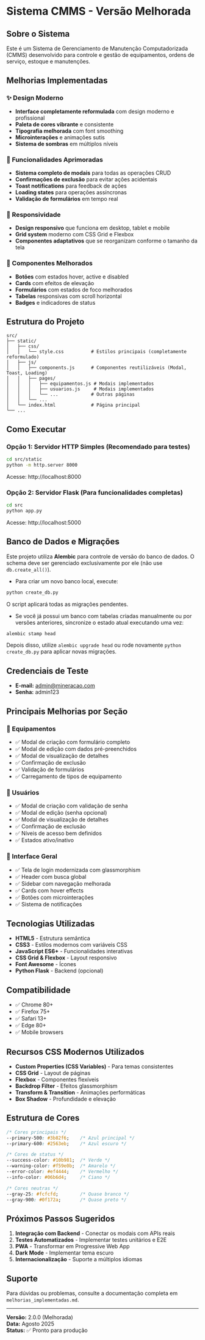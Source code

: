 # Sistema CMMS - Versão Melhorada

## Sobre o Sistema

Este é um Sistema de Gerenciamento de Manutenção Computadorizada (CMMS) desenvolvido para controle e gestão de equipamentos, ordens de serviço, estoque e manutenções.

## Melhorias Implementadas

### ✨ Design Moderno
- **Interface completamente reformulada** com design moderno e profissional
- **Paleta de cores vibrante** e consistente
- **Tipografia melhorada** com font smoothing
- **Microinterações** e animações sutis
- **Sistema de sombras** em múltiplos níveis

### 🎯 Funcionalidades Aprimoradas
- **Sistema completo de modais** para todas as operações CRUD
- **Confirmações de exclusão** para evitar ações acidentais
- **Toast notifications** para feedback de ações
- **Loading states** para operações assíncronas
- **Validação de formulários** em tempo real

### 📱 Responsividade
- **Design responsivo** que funciona em desktop, tablet e mobile
- **Grid system** moderno com CSS Grid e Flexbox
- **Componentes adaptativos** que se reorganizam conforme o tamanho da tela

### 🎨 Componentes Melhorados
- **Botões** com estados hover, active e disabled
- **Cards** com efeitos de elevação
- **Formulários** com estados de foco melhorados
- **Tabelas** responsivas com scroll horizontal
- **Badges** e indicadores de status

## Estrutura do Projeto

```
src/
├── static/
│   ├── css/
│   │   └── style.css          # Estilos principais (completamente reformulado)
│   ├── js/
│   │   ├── components.js      # Componentes reutilizáveis (Modal, Toast, Loading)
│   │   ├── pages/
│   │   │   ├── equipamentos.js # Modais implementados
│   │   │   ├── usuarios.js     # Modais implementados
│   │   │   └── ...            # Outras páginas
│   │   └── ...
│   └── index.html             # Página principal
└── ...
```

## Como Executar

### Opção 1: Servidor HTTP Simples (Recomendado para testes)
```bash
cd src/static
python -m http.server 8000
```
Acesse: http://localhost:8000

### Opção 2: Servidor Flask (Para funcionalidades completas)
```bash
cd src
python app.py
```
Acesse: http://localhost:5000

## Banco de Dados e Migrações

Este projeto utiliza **Alembic** para controle de versão do banco de dados. O
schema deve ser gerenciado exclusivamente por ele (não use `db.create_all()`).

- Para criar um novo banco local, execute:

```bash
python create_db.py
```

  O script aplicará todas as migrações pendentes.

- Se você já possui um banco com tabelas criadas manualmente ou por versões
  anteriores, sincronize o estado atual executando uma vez:

```bash
alembic stamp head
```

  Depois disso, utilize `alembic upgrade head` ou rode novamente
  `python create_db.py` para aplicar novas migrações.

## Credenciais de Teste

- **E-mail:** admin@mineracao.com
- **Senha:** admin123

## Principais Melhorias por Seção

### 🔧 Equipamentos
- ✅ Modal de criação com formulário completo
- ✅ Modal de edição com dados pré-preenchidos
- ✅ Modal de visualização de detalhes
- ✅ Confirmação de exclusão
- ✅ Validação de formulários
- ✅ Carregamento de tipos de equipamento

### 👥 Usuários
- ✅ Modal de criação com validação de senha
- ✅ Modal de edição (senha opcional)
- ✅ Modal de visualização de detalhes
- ✅ Confirmação de exclusão
- ✅ Níveis de acesso bem definidos
- ✅ Estados ativo/inativo

### 🎨 Interface Geral
- ✅ Tela de login modernizada com glassmorphism
- ✅ Header com busca global
- ✅ Sidebar com navegação melhorada
- ✅ Cards com hover effects
- ✅ Botões com microinterações
- ✅ Sistema de notificações

## Tecnologias Utilizadas

- **HTML5** - Estrutura semântica
- **CSS3** - Estilos modernos com variáveis CSS
- **JavaScript ES6+** - Funcionalidades interativas
- **CSS Grid & Flexbox** - Layout responsivo
- **Font Awesome** - Ícones
- **Python Flask** - Backend (opcional)

## Compatibilidade

- ✅ Chrome 80+
- ✅ Firefox 75+
- ✅ Safari 13+
- ✅ Edge 80+
- ✅ Mobile browsers

## Recursos CSS Modernos Utilizados

- **Custom Properties (CSS Variables)** - Para temas consistentes
- **CSS Grid** - Layout de páginas
- **Flexbox** - Componentes flexíveis
- **Backdrop Filter** - Efeitos glassmorphism
- **Transform & Transition** - Animações performáticas
- **Box Shadow** - Profundidade e elevação

## Estrutura de Cores

```css
/* Cores principais */
--primary-500: #3b82f6;    /* Azul principal */
--primary-600: #2563eb;    /* Azul escuro */

/* Cores de status */
--success-color: #10b981;  /* Verde */
--warning-color: #f59e0b;  /* Amarelo */
--error-color: #ef4444;    /* Vermelho */
--info-color: #06b6d4;     /* Ciano */

/* Cores neutras */
--gray-25: #fcfcfd;        /* Quase branco */
--gray-900: #0f172a;       /* Quase preto */
```

## Próximos Passos Sugeridos

1. **Integração com Backend** - Conectar os modais com APIs reais
2. **Testes Automatizados** - Implementar testes unitários e E2E
3. **PWA** - Transformar em Progressive Web App
4. **Dark Mode** - Implementar tema escuro
5. **Internacionalização** - Suporte a múltiplos idiomas

## Suporte

Para dúvidas ou problemas, consulte a documentação completa em `melhorias_implementadas.md`.

---

**Versão:** 2.0.0 (Melhorada)  
**Data:** Agosto 2025  
**Status:** ✅ Pronto para produção


